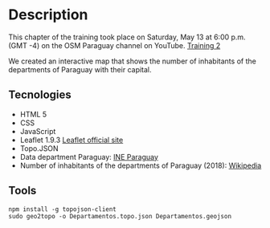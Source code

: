# Description

This chapter of the training took place on Saturday, May 13 at 6:00 p.m. (GMT -4) on the OSM Paraguay channel on YouTube. [Training 2](https://www.youtube.com/watch?v=rfXrgUQh2cI)

We created an interactive map that shows the number of inhabitants of the departments of Paraguay with their capital.

## Tecnologies

* HTML 5
* CSS
* JavaScript
* Leaflet 1.9.3 [Leaflet official site](https://leafletjs.com/)
* Topo.JSON
* Data department Paraguay: [INE Paraguay](https://www.ine.gov.py/microdatos/cartografia-digital-2012.php)
* Number of inhabitants of the departments of Paraguay (2018): [Wikipedia](https://es.wikipedia.org/wiki/Demograf%C3%ADa_de_Paraguay)

## Tools

```
npm install -g topojson-client
sudo geo2topo -o Departamentos.topo.json Departamentos.geojson
```
